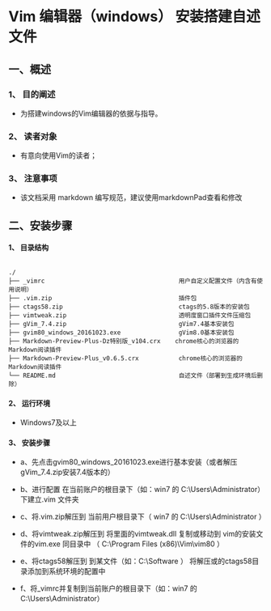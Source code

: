 # Vim 编辑器（windows） 安装搭建自述文件

## 一、概述


### 1、 目的阐述

+  为搭建windows的Vim编辑器的依据与指导。

### 2、 读者对象

+  有意向使用Vim的读者；

### 3、 注意事项

+  该文档采用 markdown 编写规范，建议使用markdownPad查看和修改

## 二、安装步骤

#### 1、 目录结构

~~~

./          
├── _vimrc                                     用户自定义配置文件（内含有使用说明）
├── .vim.zip                                   插件包
├── ctags58.zip                                ctags的5.8版本的安装包
├── vimtweak.zip                               透明度窗口插件文件压缩包
├── gVim_7.4.zip                               gVim7.4基本安装包
├── gvim80_windows_20161023.exe                gVim8.0基本安装包
├── Markdown-Preview-Plus-Dz特别版_v104.crx    chrome核心的浏览器的Markdown阅读插件
├── Markdown-Preview-Plus_v0.6.5.crx           chrome核心的浏览器的Markdown阅读插件
└── README.md                                  自述文件（部署到生成环境后删除）

~~~


#### 2、 运行环境

+ Windows7及以上

#### 3、 安装步骤

+ a、先点击gvim80_windows_20161023.exe进行基本安装（或者解压gVim_7.4.zip安装7.4版本的）

+ b、进行配置 在当前账户的根目录下（如：win7 的 C:\Users\Administrator）下建立.vim 文件夹

+ c、将.vim.zip解压到 当前用户根目录下（ win7 的 C:\Users\Administrator ）

+ d、将vimtweak.zip解压到 将里面的vimtweak.dll 复制或移动到 vim的安装文件的vim.exe 同目录中 （ C:\Program Files (x86)\Vim\vim80 ）

+ e、将ctags58解压到 到某文件（如：C:\Software ） 将解压或的ctags58目录添加到系统环境的配置中

+ f、将_vimrc并复制到当前账户的根目录下（如：win7 的 C:\Users\Administrator）